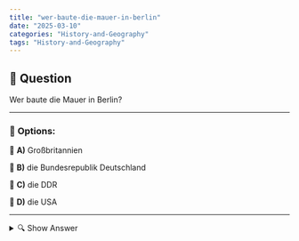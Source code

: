 ```yaml
---
title: "wer-baute-die-mauer-in-berlin"
date: "2025-03-10"
categories: "History-and-Geography"
tags: "History-and-Geography"
---
```


## 📌 **Question**

Wer baute die Mauer in Berlin?



---

### 📝 **Options:**

🔘 **A)** Großbritannien

🔘 **B)** die Bundesrepublik Deutschland

🔘 **C)** die DDR

🔘 **D)** die USA

---

<details>
  <summary>🔍 Show Answer</summary>

  <p>
💡  <b>Correct Answer:</b>  c
  </p>
  <p>
    📖<b>Explanation:</b>
    Nach dem Zweiten Weltkrieg wurde Deutschland in Ost und West geteilt. Berlin lag ebenfalls in diesen geteilten Sektoren. Um die Abwanderung von Bürgern aus dem Osten in den Westen zu verhindern, errichtete die Regierung des Ostdeutschen Staates im Jahr 1961 eine Barriere, die später als Berliner Mauer bekannt wurde.

**Frage:** Wer baute die Mauer in Berlin?

a: Großbritannien  
b: die Bundesrepublik Deutschland  
c: die DDR  
d: die USA
  </p>
</details>
